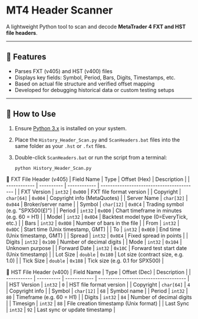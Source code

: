 # MT4 Header Scanner

A lightweight Python tool to scan and decode **MetaTrader 4 FXT and HST file headers**.

---

## 🔧 Features

- Parses FXT (v405) and HST (v400) files  
- Displays key fields: Symbol, Period, Bars, Digits, Timestamps, etc.  
- Based on actual file structure and verified offset mapping  
- Developed for debugging historical data or custom testing setups

---

## 🚀 How to Use

1. Ensure [Python 3.x](https://www.python.org/downloads/) is installed on your system.
2. Place the `History_Header_Scan.py` and `ScanHeaders.bat` files into the same folder as your `.hst` or `.fxt` files.
3. Double-click `ScanHeaders.bat` or run the script from a terminal:

   ```bash
   python History_Header_Scan.py
   

📁 FXT File Header (v405)
| Field Name   | Type       | Offset (Hex) | Description                               |
| ------------ | ---------- | ------------ | ----------------------------------------- |
| FXT Version  | `int32`    | `0x000`      | FXT file format version                   |
| Copyright    | `char[64]` | `0x004`      | Copyright info (MetaQuotes)               |
| Server Name  | `char[32]` | `0x044`      | Broker/server name                        |
| Symbol       | `char[12]` | `0x0C4`      | Trading symbol (e.g. "SPX500(£)")         |
| Period       | `int32`    | `0x0D0`      | Chart timeframe in minutes (e.g. 60 = H1) |
| Model        | `int32`    | `0x0D4`      | Backtest model type (0=EveryTick, etc.)   |
| Bars         | `int32`    | `0x0D8`      | Number of bars in the file                |
| From         | `int32`    | `0x0DC`      | Start time (Unix timestamp, GMT)          |
| To           | `int32`    | `0x0E0`      | End time (Unix timestamp, GMT)            |
| Spread       | `int32`    | `0x0E4`      | Fixed spread in points                    |
| Digits       | `int32`    | `0x100`      | Number of decimal digits                  |
| Mode         | `int32`    | `0x104`      | Unknown purpose                           |
| Forward Date | `int32`    | `0x10C`      | Forward test start date (Unix timestamp)  |
| Lot Size     | `double`   | `0x180`      | Lot size (contract size, e.g. 1.0)        |
| Tick Size    | `double`   | `0x188`      | Tick size (e.g. 0.1 for SPX500)           |

📁 HST File Header (v400)
| Field Name  | Type       | Offset (Dec) | Description                           |
| ----------- | ---------- | ------------ | ------------------------------------- |
| HST Version | `int32`    | `0`          | HST file format version               |
| Copyright   | `char[64]` | `4`          | Copyright info                        |
| Symbol      | `char[12]` | `68`         | Symbol name                           |
| Period      | `int32`    | `80`         | Timeframe (e.g. 60 = H1)              |
| Digits      | `int32`    | `84`         | Number of decimal digits              |
| Timesign    | `int32`    | `88`         | File creation timestamp (Unix format) |
| Last Sync   | `int32`    | `92`         | Last sync or update timestamp         |

